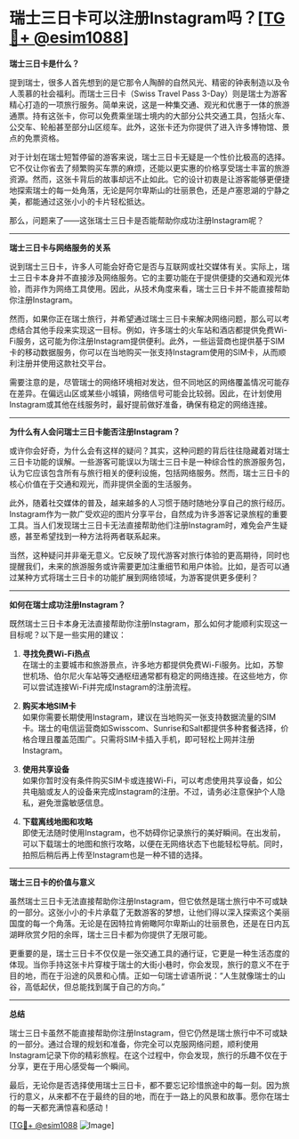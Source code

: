 # 瑞士三日卡可以注册Instagram吗？[[TG💪+ @esim1088](https://t.me/s/esim1088)]

**瑞士三日卡是什么？**

提到瑞士，很多人首先想到的是它那令人陶醉的自然风光、精密的钟表制造以及令人羡慕的社会福利。而瑞士三日卡（Swiss Travel Pass 3-Day）则是瑞士为游客精心打造的一项旅行服务。简单来说，这是一种集交通、观光和优惠于一体的旅游通票。持有这张卡，你可以免费乘坐瑞士境内的大部分公共交通工具，包括火车、公交车、轮船甚至部分山区缆车。此外，这张卡还为你提供了进入许多博物馆、景点的免票资格。

对于计划在瑞士短暂停留的游客来说，瑞士三日卡无疑是一个性价比极高的选择。它不仅让你省去了频繁购买车票的麻烦，还能以更实惠的价格享受瑞士丰富的旅游资源。然而，这张卡背后的故事却远不止如此。它的设计初衷是让游客能够更便捷地探索瑞士的每一处角落，无论是阿尔卑斯山的壮丽景色，还是卢塞恩湖的宁静之美，都能通过这张小小的卡片轻松抵达。

那么，问题来了——这张瑞士三日卡是否能帮助你成功注册Instagram呢？

---

**瑞士三日卡与网络服务的关系**

说到瑞士三日卡，许多人可能会好奇它是否与互联网或社交媒体有关。实际上，瑞士三日卡本身并不直接涉及网络服务。它的主要功能在于提供便捷的交通和观光体验，而非作为网络工具使用。因此，从技术角度来看，瑞士三日卡并不能直接帮助你注册Instagram。

然而，如果你正在瑞士旅行，并希望通过瑞士三日卡来解决网络问题，那么可以考虑结合其他手段来实现这一目标。例如，许多瑞士的火车站和酒店都提供免费Wi-Fi服务，这可能为你注册Instagram提供便利。此外，一些运营商也提供基于SIM卡的移动数据服务，你可以在当地购买一张支持Instagram使用的SIM卡，从而顺利注册并使用这款社交平台。

需要注意的是，尽管瑞士的网络环境相对发达，但不同地区的网络覆盖情况可能存在差异。在偏远山区或某些小城镇，网络信号可能会比较弱。因此，在计划使用Instagram或其他在线服务时，最好提前做好准备，确保有稳定的网络连接。

---

**为什么有人会问瑞士三日卡能否注册Instagram？**

或许你会好奇，为什么会有这样的疑问？其实，这种问题的背后往往隐藏着对瑞士三日卡功能的误解。一些游客可能误以为瑞士三日卡是一种综合性的旅游服务包，认为它应该包含所有与旅行相关的便利设施，包括网络服务。然而，瑞士三日卡的核心价值在于交通和观光，而非提供全面的生活服务。

此外，随着社交媒体的普及，越来越多的人习惯于随时随地分享自己的旅行经历。Instagram作为一款广受欢迎的图片分享平台，自然成为许多游客记录旅程的重要工具。当人们发现瑞士三日卡无法直接帮助他们注册Instagram时，难免会产生疑惑，甚至希望找到一种方法将两者联系起来。

当然，这种疑问并非毫无意义。它反映了现代游客对旅行体验的更高期待，同时也提醒我们，未来的旅游服务或许需要更加注重细节和用户体验。比如，是否可以通过某种方式将瑞士三日卡的功能扩展到网络领域，为游客提供更多便利？

---

**如何在瑞士成功注册Instagram？**

既然瑞士三日卡本身无法直接帮助你注册Instagram，那么如何才能顺利实现这一目标呢？以下是一些实用的建议：

1. **寻找免费Wi-Fi热点**  
   在瑞士的主要城市和旅游景点，许多地方都提供免费Wi-Fi服务。比如，苏黎世机场、伯尔尼火车站等交通枢纽通常都有稳定的网络连接。在这些地方，你可以尝试连接Wi-Fi并完成Instagram的注册流程。

2. **购买本地SIM卡**  
   如果你需要长期使用Instagram，建议在当地购买一张支持数据流量的SIM卡。瑞士的电信运营商如Swisscom、Sunrise和Salt都提供多种套餐选择，价格合理且覆盖范围广。只需将SIM卡插入手机，即可轻松上网并注册Instagram。

3. **使用共享设备**  
   如果你暂时没有条件购买SIM卡或连接Wi-Fi，可以考虑使用共享设备，如公共电脑或友人的设备来完成Instagram的注册。不过，请务必注意保护个人隐私，避免泄露敏感信息。

4. **下载离线地图和攻略**  
   即使无法随时使用Instagram，也不妨碍你记录旅行的美好瞬间。在出发前，可以下载瑞士的地图和旅行攻略，以便在无网络状态下也能轻松导航。同时，拍照后稍后再上传至Instagram也是一种不错的选择。

---

**瑞士三日卡的价值与意义**

虽然瑞士三日卡无法直接帮助你注册Instagram，但它依然是瑞士旅行中不可或缺的一部分。这张小小的卡片承载了无数游客的梦想，让他们得以深入探索这个美丽国度的每一个角落。无论是在因特拉肯俯瞰阿尔卑斯山的壮丽景色，还是在日内瓦湖畔欣赏夕阳的余晖，瑞士三日卡都为你提供了无限可能。

更重要的是，瑞士三日卡不仅仅是一张交通工具的通行证，它更是一种生活态度的体现。当你手持这张卡片穿梭于瑞士的大街小巷时，你会发现，旅行的意义不在于目的地，而在于沿途的风景和心情。正如一句瑞士谚语所说：“人生就像瑞士的山谷，高低起伏，但总能找到属于自己的方向。”

---

**总结**

瑞士三日卡虽然不能直接帮助你注册Instagram，但它仍然是瑞士旅行中不可或缺的一部分。通过合理的规划和准备，你完全可以克服网络问题，顺利使用Instagram记录下你的精彩旅程。在这个过程中，你会发现，旅行的乐趣不仅在于分享，更在于用心感受每一个瞬间。

最后，无论你是否选择使用瑞士三日卡，都不要忘记珍惜旅途中的每一刻。因为旅行的意义，从来都不在于最终的目的地，而在于一路上的风景和故事。愿你在瑞士的每一天都充满惊喜和感动！

[[TG💪+ @esim1088](https://t.me/s/esim1088) ![Image](https://i.postimg.cc/4NQfJmqS/Snipaste-2025-05-13-00-14-12.png)]